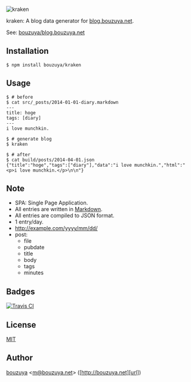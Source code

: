 ![kraken](https://cloud.githubusercontent.com/assets/1221346/17460910/189fabd0-5cb4-11e6-83b6-bc8122c7557a.png)

kraken: A blog data generator for [blog.bouzuya.net](http://blog.bouzuya.net/).

See: [bouzuya/blog.bouzuya.net][]

Installation
------------------------------------------------------------------------------

    $ npm install bouzuya/kraken

Usage
------------------------------------------------------------------------------

    $ # before
    $ cat src/_posts/2014-01-01-diary.markdown
    ---
    title: hoge
    tags: [diary]
    ---
    i love munchkin.

    $ # generate blog
    $ kraken

    $ # after
    $ cat build/posts/2014-04-01.json
    {"title":"hoge","tags":["diary"],"data":"i love munchkin.","html":"<p>i love munchkin.</p>\n\n"}

Note
------------------------------------------------------------------------------

- SPA: Single Page Application.
- All entries are written in [Markdown](http://daringfireball.net/projects/markdown/syntax).
- All entries are compiled to JSON format.
- 1 entry/day.
- http://example.com/yyyy/mm/dd/
- post:
  - file
  - pubdate
  - title
  - body
  - tags
  - minutes

## Badges

[![Travis CI][travisci-badge-url]][travisci-url]

[travisci-badge-url]: https://travis-ci.org/bouzuya/kraken.svg
[travisci-url]: https://travis-ci.org/bouzuya/kraken

[bouzuya/blog.bouzuya.net]: https://github.com/bouzuya/blog.bouzuya.net

## License

[MIT](LICENSE)

## Author

[bouzuya][user] &lt;[m@bouzuya.net][email]&gt; ([http://bouzuya.net][url])

[user]: https://github.com/bouzuya
[email]: mailto:m@bouzuya.net
[url]: http://bouzuya.net

